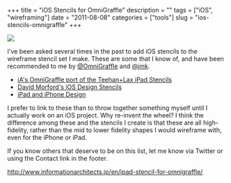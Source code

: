 +++
title = "iOS Stencils for OmniGraffle"
description = ""
tags = ["iOS", "wireframing"]
date = "2011-08-08"
categories = ["tools"]
slug = "ios-stencils-omnigraffle"
+++


<div class="tool-screenshot mb1"><a href="http://www.informationarchitects.jp/en/ipad-stencil-for-omnigraffle/"><img id="bluga-thumbnail-2727" class="bluga-thumbnail custom" src="http://media.konigi.com/bluga/
wt522ff2135bf66_custom.jpg"/></a></div><p>I've been asked several times in the past to add iOS stencils to the wireframe stencil set I make. These are some that I know of, and have been recommended to me by <a href="http://twitter.com/#!/OmniGraffle/statuses/100634567358156800">@OmniGraffle</a> and <a href="http://twitter.com/#!/jmk/statuses/100660919876587520">@jmk</a>.</p>
<ul>
<li><a href="http://www.informationarchitects.jp/en/ipad-stencil-for-omnigraffle/">iA's OmniGraffle port of the Teehan+Lax iPad Stencils</a></li>
<li><a href="https://github.com/davidmorford/iOSDesignStencils">David Morford's iOS Design Stencils</a></li>
<li><a href="http://graffletopia.com/stencils/570">iPad and iPhone Design</a></li>
</ul>
<p>I prefer to link to these than to throw together something myself until I actually work on an iOS project. Why re-invent the wheel? I think the difference among these and the stencils I create is that these are all high-fidelity, rather than the mid to lower fidelity shapes I would wireframe with, even for the iPhone or iPad. </p>
<p>If you know others that deserve to be on this list, let me know via Twitter or using the Contact link in the footer.</p>
  
<p><a href="http://www.informationarchitects.jp/en/ipad-stencil-for-omnigraffle/">http://www.informationarchitects.jp/en/ipad-stencil-for-omnigraffle/</a></p>
      

